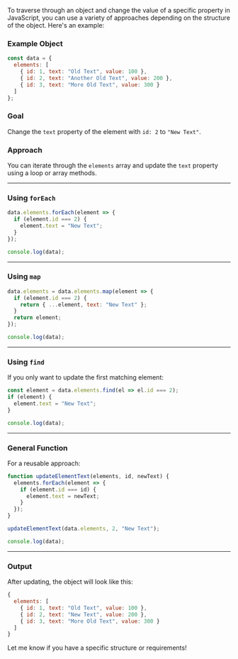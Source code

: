 To traverse through an object and change the value of a specific property in JavaScript, you can use a variety of approaches depending on the structure of the object. Here's an example:

### Example Object

```javascript
const data = {
  elements: [
    { id: 1, text: "Old Text", value: 100 },
    { id: 2, text: "Another Old Text", value: 200 },
    { id: 3, text: "More Old Text", value: 300 }
  ]
};
```

### Goal

Change the `text` property of the element with `id: 2` to `"New Text"`.

### Approach

You can iterate through the `elements` array and update the `text` property using a loop or array methods.

---

### Using `forEach`

```javascript
data.elements.forEach(element => {
  if (element.id === 2) {
    element.text = "New Text";
  }
});

console.log(data);
```

---

### Using `map`

```javascript
data.elements = data.elements.map(element => {
  if (element.id === 2) {
    return { ...element, text: "New Text" };
  }
  return element;
});

console.log(data);
```

---

### Using `find`

If you only want to update the first matching element:

```javascript
const element = data.elements.find(el => el.id === 2);
if (element) {
  element.text = "New Text";
}

console.log(data);
```

---

### General Function

For a reusable approach:

```javascript
function updateElementText(elements, id, newText) {
  elements.forEach(element => {
    if (element.id === id) {
      element.text = newText;
    }
  });
}

updateElementText(data.elements, 2, "New Text");

console.log(data);
```

---

### Output

After updating, the object will look like this:

```javascript
{
  elements: [
    { id: 1, text: "Old Text", value: 100 },
    { id: 2, text: "New Text", value: 200 },
    { id: 3, text: "More Old Text", value: 300 }
  ]
}
```

Let me know if you have a specific structure or requirements!